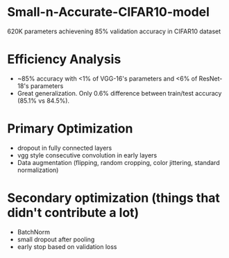 # Small-n-Accurate-CIFAR10-model
620K parameters achievening 85% validation accuracy in CIFAR10 dataset

# Efficiency Analysis
- ~85% accuracy with <1% of VGG-16's parameters and <6% of ResNet-18's parameters
- Great generalization. Only 0.6% difference between train/test accuracy (85.1% vs 84.5%).

# Primary Optimization
- dropout in fully connected layers
- vgg style consecutive convolution in early layers
- Data augmentation (flipping, random cropping, color jittering, standard normalization)

# Secondary optimization (things that didn't contribute a lot)
- BatchNorm
- small dropout after pooling
- early stop based on validation loss
